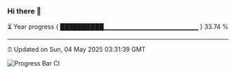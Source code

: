 ### Hi there 👋

⏳ Year progress { ██████████▁▁▁▁▁▁▁▁▁▁▁▁▁▁▁▁▁▁▁▁ } 33.74 %

---

⏰ Updated on Sun, 04 May 2025 03:31:39 GMT

![Progress Bar CI](https://github.com/IshwaranRudhara/GIT-ACTION/workflows/Progress%20Bar%20CI/badge.svg)
